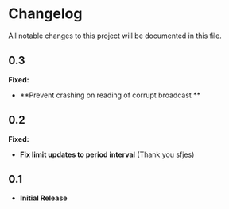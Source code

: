 # Changelog
All notable changes to this project will be documented in this file.

## 0.3
**Fixed:**

 - **Prevent crashing on reading of corrupt broadcast ** 

## 0.2

**Fixed:**

 - **Fix limit updates to period interval** (Thank you [sfjes](github.com/sfjes))

## 0.1
  - **Initial Release**
